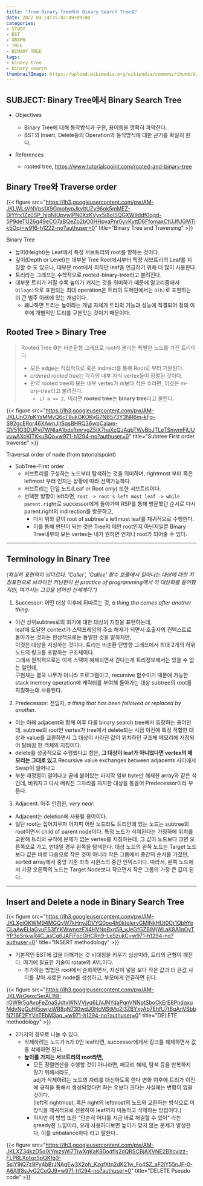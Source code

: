 ```yaml
---
title: "from Binary Tree에서 Binary Search Tree로"
date: 2022-03-24T15:02:49+09:00
categories:
- STUDY
- DST
- GRAPH
- TREE
- BINARY TREE
tags:
- binary tree
- binary search
thumbnailImage: https://upload.wikimedia.org/wikipedia/commons/thumb/d/da/Binary_search_tree.svg/180px-Binary_search_tree.svg.png
---
```


SUBJECT: Binary Tree에서 Binary Search Tree
-------------------------------------------
  - Objectives
    - Binary Tree에 대해 동작방식과 구현, 용어등을 명확히 파악한다.
    - BST의 Insert, Delete등의 Operation의 동작방식에 대한 근거를 확실히 한다.

  - References
    - rooted tree, https://www.tutorialspoint.com/rooted-and-binary-tree

Binary Tree와 Traverse order
----------------------------

{{< figure src="https://lh3.googleusercontent.com/pw/AM-JKLWLsVNVps1X9GmohypJkvItUZy96ok5mMEZ-DiYfrx1Zz0SP_hIgNIUpvwlPN0XzKVyx5i8oISQGXW9ddf0qgd-5P9deTU26g49eCO7aBQeZo2bO0HHpvaPnr0yvKyttD6FfomaxCtUJfUGMTIk5Oqi=w916-h1222-no?authuser=0" title="Binary Tree and Traversing" >}}

Binary Tree
  - 높이(Height)는 Leaf에서 특정 서브트리의 root를 향하는 것이다.
  - 깊이(Depth or Level)는 대부분 Tree Root에서부터 특정 서브트리의 Leaf를 지칭할 수 도 있으나, 대부분 root에서 최하단 leaf을 언급하기 위해 더 많이 사용한다. 
  - 트리라는 그래프는 수학적으로 rooted-binary-tree라고 불려진다.
  - 대부분 트리가 커질 수록 높이가 커지는 것을 의미하기 때문에 알고리즘에서 ``O(logn)``으로 표현되는 최대 operation은 트리의 도메인에서는 ``O(h)``로 표현하는 더 큰 범주 아래에 있는 개념이다.
    - 왜냐하면 트리는 높이라는 개념 자체가 트리의 기능과 성능에 직결되어 정의 이후에 개별적인 트리를 구분짓는 것이기  때문이다.

Rooted Tree > Binary Tree
-------------------------

> Rooted Tree **G**는 비순환형 그래프로 root라 불리는 특별한 노드를 가진 트리이다.
>   - 모든 edge는 직접적으로 혹은 indirect를 통해 Root로 부터 기원된다.
>   - *ordered rooted tree*는 각각의 내부 자식 vertex들이 정렬된 것이다.
>   - 만약 rooted tree의 모든 내부 vertex가 *m*보다 적은 수라면, 이것은 *m-ary-tree*라고 불려진다.
>     - ``if m == 2,`` 이라면 **rooted tree**는 **binary tree**라고 불린다.

{{< figure src="https://lh3.googleusercontent.com/pw/AM-JKLUnO7pKYsMMvQ6cT9ukOKOKyG7NB573Y3NR6m-kFg-S92gcERor46XAwnJitSqsBHRQ36wbCaiam-QV51O3DUPyi7WNIaA1bdsftmrvgZ5iX7haXcQJAqbTWvBbJTLeTSmvmFjUUvvwAXcKITKkuBQp=w971-h1294-no?authuser=0" title="Subtree First order traverse" >}}

Traversal order of node (from tutorialspoint)
  - SubTree-First order
    - 서브트리를 구성하는 노드부터 탐색하는 것을 의미하며, rightmost 부터 혹은 leftmost 부터 인지는 상황에 따라 선택가능하다.
    - 서브트리는 단일 노드(Leaf or Root only) 또한 서브트리이다.
    - 선택한 방향이 left라면, ``root -> root's left most leaf -> while parent.right``로 successor에게 돌아가며 RSP를 통해 방문했던 순서로 다시 parent.right의 indirection를 방문하고,
      - 다시 위와 같이 root of subtree's leftmost leaf를 재귀적으로 수행한다.
      - 이를 통해 판단이 되는 것은 Tree의 메인 root인지 아닌지일뿐  Binary Tree내부의 모든 vertex는 내가 원하면 언제나 root가 되어줄 수 있다.
___

Terminology in Binary Tree 
--------------------------
*(확실히 표현력이 남다르다. 'Caller', 'Callee' 함수 호출에서 일어나는 대상에 대한 지칭표현으로 브라이언 커닝헌이 쓴 practice of programming에서 이 대상화를 들어봤지만, 여기서는 그것을 넘어선 신세계다.")* 

1. Successor: 어떤 대상 이후에 뒤따르는 것, *a thing tha comes after another thing.*

  - 이건 상위subtree로의 회기에 대한 대상의 지칭을 표현하는데,  
    leaf에 도달한 context가 스택프레임의 주소 해제가 되면서 호출자의 컨텍스트로 돌아가는 것과는 현상적으로는 동일한 것을 말하지만,  
    이것은 대상을 지칭하는 것이다. 트리는 비순환 단방향 그래프에서 최대 2개의 하위노드의 링크를 포함하는 구조체이다.  
    그래서 원칙적으로는 이게 스택이 해제되면서 간다는게 트리정보에서는 있을 수 없는 일인데,  
     구현체는 결국 나무가 아니라 프로그램이고, recursive 함수이기 때문에 가능한 stack memory operation에 캐릭터를 부여해 돌아가는 대상 subtree의 root를 지칭하는데 사용된다.

2. Predecessor: 전임자, *a thing that has been followed or replaced by another.*
  - 이는 아래 adjacent와 함께 이후 다룰 binary search tree에서 등장하는 용어인데, subtree의 root인 vertex가 tree에서 delete되는 시점 이전에 특정 적합한 대상과 value를 교환하면서 그 대상이 사라진 값이 위치하던 구조체 메모리에 저장되어 탈바꿈 한 객체의 지칭이다.
  - delete를 성공적으로 수행했다고 함은, **그 대상이 leaf가 아니었다면 vertex의 메모리는 그대로 있고** Recursive value exchanges between adjacents 사이에서 Swap이 일어나고
  - 부분 재정렬이 일어나고 끝에 붙어있는 마지막 일부 byte만 해제한 array와 같은 식인데, 비워지고 다시 메워진 그자리를 차지한 대상을 통을어 Predecessor이라 부른다.

3. Adjacent: 아주 인접한, *very near.*
  - Adjacent는 deletion에 사용될 용어이다. 
  - 일단 root는 집어치우자 어차피 어떤 노드라도 트리안에 있는 노드는 subtree의 root이면서 child of parent node이다.
    특정 노드가 삭제된다는 가정하에 위치를 교환해 트리의 규칙에 문제가 없는 vertex를 지칭하는데, 그 값이 노드보다 크면 오른쪽으로 가고, 반대일 경우 왼쪽을 탐색한다.
    대상 노드의 왼쪽 노드는 Target 노드보다 값은 바로 다음으로 작은 것이 아니라 작은 그룹에서 중간의 순서를 가졌던, sorted array에서 중앙 기준 좌측 시퀸스의 중간 인덱스이다.
    따라서, 왼쪽 노드에서 가장 오른쪽의 노드는 Target Node보다 작으면서 작은 그룹의 가장 큰 값이 된다.
___

Insert and Delete a node in Binary Search Tree 
----------------------------------------------

{{< figure src="https://lh3.googleusercontent.com/pw/AM-JKLXgjOKWM94MGQyW7kHnyJDVYQ0oe4h0ktelervGMjNkHUt0Or1QbhYeCLaAwELlaGvuFS3fYKWwnozFX4HVNpBxg58_vJeGfGZBlMjWLaK8A1qOyTYP3eSnkwR4C_asCg6JAFiFocGHCRn9-LxSzukC=w971-h1294-no?authuser=0" title="INSERT methodology" >}}

- 기본적인 BST에 값을 더해가는 것 비대칭을 키우기 십상이라, 트리의 균형이 깨진다. 여기에 필요한 기술이 rotate와 AVL이다.
  - 추가하는 방법은 root에서 순회하면서, 자신이 넣을 보다 작은 값과 더 큰값 사이를 찾아 새로운 node를 생성하고, 부모에게 연결하면 된다.

{{< figure src="https://lh3.googleusercontent.com/pw/AM-JKLWrGwxcSerALTt8-rOW9r5qAvpFeZnaSJdtxWNVVjyq6LjVJNYdaPqnVNNptSboCkErE8PndqxuMdvNgQuHj5owjzWR8qN730wdJ0HcMStMq2I3ZBYxyAb7EhfU7t6gAnVSbbN716F2FYVnTEbM3aq_=w971-h1294-no?authuser=0" title="DELETE methodology" >}}

- 2가지의 경우로 나눌 수 있다.
  - 삭제하려는 노드가 h가 0인 leaf라면, successor에게서 링크를 해제하면서 값을 삭제하면 된다.
  - **높이를 가지는 서브트리의 root라면,**
    - 모든 정렬연산을 수행할 것이 아니라면, 메모리 해제, 탐색 등을 반복하지 않기 위해서라도,  
    adj가 삭제하려는 노드의 자리를 대신하도록 한다 변화 이후에 트리가 이전에 규칙을 통해서 생성되었다면 좌는 우보다 크다는 사실에는 변함이 없을 것이다.  
    (left의 rightmost, 혹은 right의 leftmost의 노드와 교환하는 방식으로 이 방식을 재귀적으로 전환하여 leaf까지 이동하고 삭제하는 방법이다.)
    - 하지만 이 방법 또한 "단순히 어디를 지금 바로 해결할 수 있어" 라는 greedy한 느낌이라, 오래 사용하다보면 높이가 맞지 않는 문제가 발생한다, 이를 unbalance하다 라고 말한다..

{{< figure src="https://lh3.googleusercontent.com/pw/AM-JKLXZ34kzD5qIXYmzsWi7TjwXgKaK80odfls2dQRSCBjAXVNE2BXcvizz-FLP8LXplxpSpQKfg3-SslY9jQ7z9Py4bBrJNAqEw3X2oh_KzgfXtn2dK21w_Fo4SZ_aF2jY55nJF-0-A6A1f8sJyG2CeQJ9=w971-h1294-no?authuser=0" title="DELETE Pseudo code" >}}

